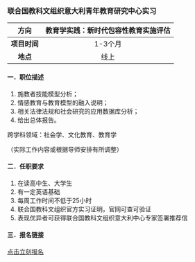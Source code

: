 ### 联合国教科文组织意大利青年教育研究中心实习


|  **方向**  | 教育学实践：新时代包容性教育实施评估 |
|:--------:|:------------------:|
| **项目时间** |       1-3个月        |
|  **地点**  |         线上         |


#### 一．职位描述

1. 施教者技能模型分析；
2. 情感教育与教育模型的融入说明；
3. 相关法律法规和社会研究的应用数据库分析；
4. 给出总体报告。

跨学科领域：社会学、文化教育、教育学

（实际工作内容或根据导师安排有所调整）

#### 二．任职要求

1. 在读高中生、大学生
2. 有一定英语基础
3. 每周工作时间不低于25小时
4. 联合国教科文组织官方实习证明，官网可查可验证
5. 表现优异者可获得联合国教科文组织意大利中心专家签署推荐信


#### 三．报名链接
[点击立刻报名](https://ezygcyygfb.feishu.cn/share/base/form/shrcnyoWDn0NwQnTyfwrxo3XOnh)
